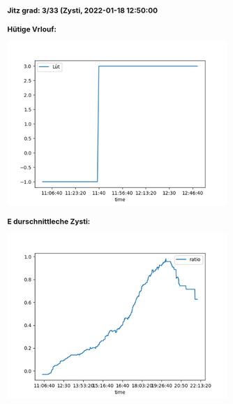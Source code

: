 ### Jitz grad: 3/33 (Zysti, 2022-01-18 12:50:00

### Hütige Vrlouf:
![Graph](Today.png)

### E durschnittleche Zysti:
![Graph](Zysti.png)